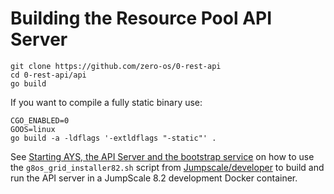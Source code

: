 # Building the Resource Pool API Server

```
git clone https://github.com/zero-os/0-rest-api
cd 0-rest-api/api
go build
```

If you want to compile a fully static binary use:
```
CGO_ENABLED=0
GOOS=linux
go build -a -ldflags '-extldflags "-static"' .
```

See [Starting AYS, the API Server and the bootstrap service](/docs/setup/dev.md#start-services) on how to use the `g8os_grid_installer82.sh` script from [Jumpscale/developer](https://github.com/Jumpscale/developer) to build and run the API server in a JumpScale 8.2 development Docker container.
